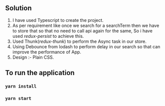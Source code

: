 ## Solution
1.  I have used Typescript to create the project.
2. As per requirement like once we search for a searchTerm then we have to store that so that no need to call api again for the same, 
    So i have used *redux-persist* to achieve this.
3. Used Thunk(*redux-thunk*) to perform the Async task in our store.
4. Using Debounce from lodash to perform delay in our search so that can improve the performance of App.
5. Design :- Plain CSS.


## To run the application 

### `yarn install`
### `yarn start`